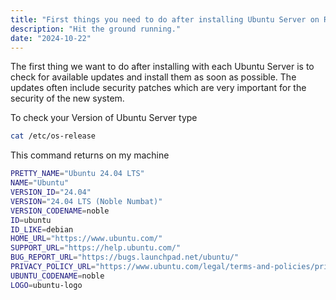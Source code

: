```yaml
---
title: "First things you need to do after installing Ubuntu Server on Raspberry Pi"
description: "Hit the ground running."
date: "2024-10-22"
---
```



The first thing we want to do after installing with each Ubuntu Server is to check for available updates and install them as soon as possible.
The updates often include security patches which are very important for the security of the new system.



To check your Version of Ubuntu Server type

```sh
cat /etc/os-release
```
This command returns on my machine

```sh
PRETTY_NAME="Ubuntu 24.04 LTS"
NAME="Ubuntu"
VERSION_ID="24.04"
VERSION="24.04 LTS (Noble Numbat)"
VERSION_CODENAME=noble
ID=ubuntu
ID_LIKE=debian
HOME_URL="https://www.ubuntu.com/"
SUPPORT_URL="https://help.ubuntu.com/"
BUG_REPORT_URL="https://bugs.launchpad.net/ubuntu/"
PRIVACY_POLICY_URL="https://www.ubuntu.com/legal/terms-and-policies/privacy-policy"
UBUNTU_CODENAME=noble
LOGO=ubuntu-logo
```